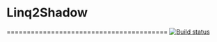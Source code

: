 # Linq2Shadow
========================================
[![Build status](https://ci.appveyor.com/api/projects/status/3vs9j6ijt9w0m1ep/branch/master?svg=true)](https://ci.appveyor.com/project/DDzia/linq2shadow/branch/master)